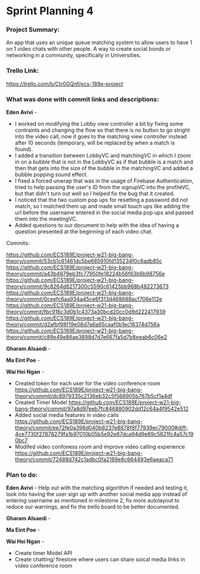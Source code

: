 # Sprint Planning 4

### Project Summary:
An app that uses an unique queue matching system to allow users to have 1 on 1 video chats with other people. A way to create social bonds or networking in a community, specifically in Universities. 

### Trello Link:
https://trello.com/b/Ctr0GQnf/ecs-189e-project

### What was done with commit links and descriptions:

**Eden Avivi** - 
* I worked on modifying the Lobby view controller a bit by fixing some contraints and changing the flow so that there is no button to go stright into the video call, now it goes to the matching view controller instead after 10 seconds (temporary, will be replaced by when a match is found). 
* I added a transition between LobbyVC and matchingVC in which I zoom in on a bubble that is not in the LobbyVC as if that bubble is a match and then that gets into the size of the bubble in the matchingVC and added a bubble popping sound effect.
*  I fixed a forced unwrap that was in the usage of Firebase Authentication, tried to help passing the user's ID from the signupVC into the profileVC, but that didn't turn out well so I helped fix the bug that it created.
*  I noticed that the two custom pop ups for resetting a password did not match, so I matched them up and made small touch ups like adding the url before the username entered in the social media pop ups and passed them into the meetingVC.
*  Added questions to our document to help with the idea of having a question presented at the beginning of each video chat.

Commits:

https://github.com/ECS189E/project-w21-big-bang-theory/commit/53cb1c61461dc5be685910fd135234f0c6adb85c
https://github.com/ECS189E/project-w21-big-bang-theory/commit/a43b4679eb3fc77950fe18224b56f63b6b98756e
https://github.com/ECS189E/project-w21-big-bang-theory/commit/9c8264d6217300c5590c61425bb988b482273673
https://github.com/ECS189E/project-w21-big-bang-theory/commit/0ceefc6aa934a45ce6f313d468688acf706e112e
https://github.com/ECS189E/project-w21-big-bang-theory/commit/fbc916c3d0b1c4373a30bcd20cc0d9d222417939
https://github.com/ECS189E/project-w21-big-bang-theory/commit/d2afbf98f19e08d7a6a65caaf0b1ec16374d756a
https://github.com/ECS189E/project-w21-big-bang-theory/commit/c89e49e86ae3898d7d7e667fa5d7b8eeab6c06e2

**Gharam Alsaedi** - 

**Ma Eint Poe** - 

**Wai Hei Ngan** -
* Created token for each user for the video conference room
https://github.com/ECS189E/project-w21-big-bang-theory/commit/dc8979335c2136eb32c5f566905b767b5cf1a4df
* Created Timer Model
https://github.com/ECS189E/project-w21-big-bang-theory/commit/97a8d97eeb7fc846880902dd12c64a4f9542e512
* Added social media features in video calls
https://github.com/ECS189E/project-w21-big-bang-theory/commit/ee72fe0a398d040b8237e8878f8f77939ec79000#diff-4ce7730f27878279fa1b97010b05b5e92e67dca94d9e89c5621fc4a57c190bc7
* Modifed video confoness room and improve video calling experience
https://github.com/ECS189E/project-w21-big-bang-theory/commit/72488d742c1adbc0fa2189e8c664493e6aeaca71

### Plan to do:

**Eden Avivi** - Help out with the matching algorithm if needed and testing it, look into having the user sign up with another social media app instead of entering username as mentioned in milestone 2, fix more autolayout to reduce our warnings, and fix the trello board to be better documented.

**Gharam Alsaedi** - 

**Ma Eint Poe** - 

**Wai Hei Ngan** -
* Create timer Model API
* Create chatting/ firestore where users can share soical media links in video conference room

